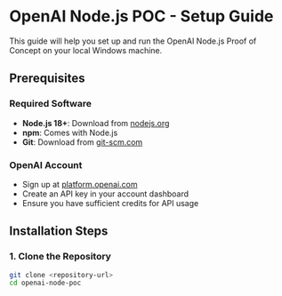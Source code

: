 # OpenAI Node.js POC - Setup Guide

This guide will help you set up and run the OpenAI Node.js Proof of Concept on your local Windows machine.

## Prerequisites

### Required Software
- **Node.js 18+**: Download from [nodejs.org](https://nodejs.org/)
- **npm**: Comes with Node.js
- **Git**: Download from [git-scm.com](https://git-scm.com/)

### OpenAI Account
- Sign up at [platform.openai.com](https://platform.openai.com/)
- Create an API key in your account dashboard
- Ensure you have sufficient credits for API usage

## Installation Steps

### 1. Clone the Repository
```bash
git clone <repository-url>
cd openai-node-poc
